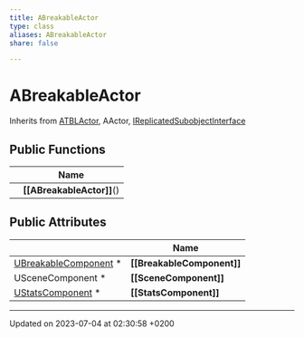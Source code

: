 ```yaml
---
title: ABreakableActor
type: class
aliases: ABreakableActor
share: false

---
```


# ABreakableActor





Inherits from [ATBLActor](/docs/SDK/Source/Classes/classATBLActor.md), AActor, [IReplicatedSubobjectInterface](/docs/SDK/Source/Classes/classIReplicatedSubobjectInterface.md)

## Public Functions

|                | Name           |
| -------------- | -------------- |
| | **[[ABreakableActor]]**() |

## Public Attributes

|                | Name           |
| -------------- | -------------- |
| [UBreakableComponent](/docs/SDK/Source/Classes/classUBreakableComponent.md) * | **[[BreakableComponent]]**  |
| USceneComponent * | **[[SceneComponent]]**  |
| [UStatsComponent](/docs/SDK/Source/Classes/classUStatsComponent.md) * | **[[StatsComponent]]**  |

-------------------------------

Updated on 2023-07-04 at 02:30:58 +0200